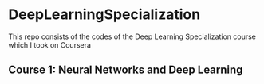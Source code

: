# DeepLearningSpecialization

This repo consists of the codes of the Deep Learning Specialization course which I took on Coursera

## Course 1: Neural Networks and Deep Learning
